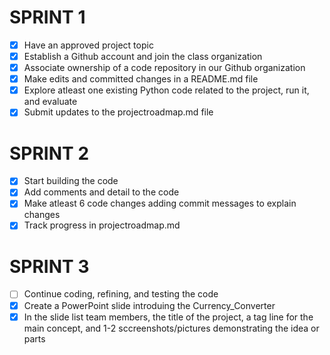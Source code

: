 # SPRINT 1
- [x] Have an approved project topic
- [x] Establish a Github account and join the class organization
- [x] Associate ownership of a code repository in our Github organization
- [x] Make edits and committed changes in a README.md file
- [x] Explore atleast one existing Python code related to the project, run it, and evaluate
- [x] Submit updates to the projectroadmap.md file
# SPRINT 2
- [x] Start building the code
- [x] Add comments and detail to the code
- [x] Make atleast 6 code changes adding commit messages to explain changes
- [X] Track progress in projectroadmap.md
# SPRINT 3
- [ ] Continue coding, refining, and testing the code
- [X] Create a PowerPoint slide introduing the Currency_Converter
- [X] In the slide list team members, the title of the project, a tag line for the main concept, and 1-2 sccreenshots/pictures demonstrating the idea or parts
